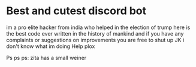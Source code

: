 # Best and cutest discord bot
im a pro elite hacker from india who helped in the election of trump 
here is the best code ever written in the history of mankind and if you have any complaints or suggestions on improvements you are free to shut up
JK i don't know what im doing
Help plox

Ps ps ps: zita has a small weiner

